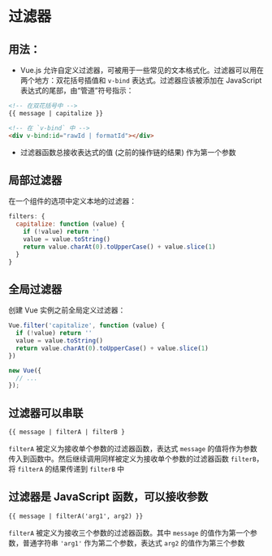 # 过滤器
## 用法：
- Vue.js 允许自定义过滤器，可被用于一些常见的文本格式化。过滤器可以用在两个地方：双花括号插值和 `v-bind` 表达式。过滤器应该被添加在 JavaScript 表达式的尾部，由“管道”符号指示：
```html
<!-- 在双花括号中 -->
{{ message | capitalize }}

<!-- 在 `v-bind` 中 -->
<div v-bind:id="rawId | formatId"></div>
```
- 过滤器函数总接收表达式的值 (之前的操作链的结果) 作为第一个参数

## 局部过滤器
在一个组件的选项中定义本地的过滤器：
```javascript
filters: {
  capitalize: function (value) {
    if (!value) return ''
    value = value.toString()
    return value.charAt(0).toUpperCase() + value.slice(1)
  }
}
```

## 全局过滤器
创建 Vue 实例之前全局定义过滤器：
```javascript
Vue.filter('capitalize', function (value) {
  if (!value) return ''
  value = value.toString()
  return value.charAt(0).toUpperCase() + value.slice(1)
})

new Vue({
  // ...
});
```

## 过滤器可以串联
```html
{{ message | filterA | filterB }
```
`filterA` 被定义为接收单个参数的过滤器函数，表达式 `message` 的值将作为参数传入到函数中。然后继续调用同样被定义为接收单个参数的过滤器函数 `filterB`，将 `filterA` 的结果传递到 `filterB` 中

## 过滤器是 JavaScript 函数，可以接收参数
```html
{{ message | filterA('arg1', arg2) }}
```
`filterA` 被定义为接收三个参数的过滤器函数。其中 `message` 的值作为第一个参数，普通字符串 `'arg1'` 作为第二个参数，表达式 `arg2` 的值作为第三个参数